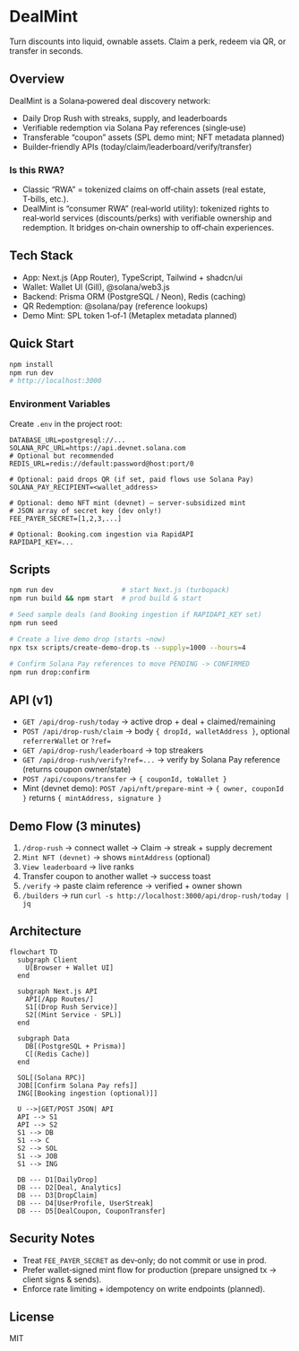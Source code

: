# DealMint

Turn discounts into liquid, ownable assets. Claim a perk, redeem via QR, or transfer in seconds.

## Overview

DealMint is a Solana‑powered deal discovery network:

- Daily Drop Rush with streaks, supply, and leaderboards
- Verifiable redemption via Solana Pay references (single‑use)
- Transferable “coupon” assets (SPL demo mint; NFT metadata planned)
- Builder‑friendly APIs (today/claim/leaderboard/verify/transfer)

### Is this RWA?

- Classic “RWA” = tokenized claims on off‑chain assets (real estate, T‑bills, etc.).
- DealMint is “consumer RWA” (real‑world utility): tokenized rights to real‑world services (discounts/perks) with verifiable ownership and redemption. It bridges on‑chain ownership to off‑chain experiences.

## Tech Stack

- App: Next.js (App Router), TypeScript, Tailwind + shadcn/ui
- Wallet: Wallet UI (Gill), @solana/web3.js
- Backend: Prisma ORM (PostgreSQL / Neon), Redis (caching)
- QR Redemption: @solana/pay (reference lookups)
- Demo Mint: SPL token 1‑of‑1 (Metaplex metadata planned)

## Quick Start

```bash
npm install
npm run dev
# http://localhost:3000
```

### Environment Variables

Create `.env` in the project root:

```
DATABASE_URL=postgresql://...
SOLANA_RPC_URL=https://api.devnet.solana.com
# Optional but recommended
REDIS_URL=redis://default:password@host:port/0

# Optional: paid drops QR (if set, paid flows use Solana Pay)
SOLANA_PAY_RECIPIENT=<wallet_address>

# Optional: demo NFT mint (devnet) – server‑subsidized mint
# JSON array of secret key (dev only!)
FEE_PAYER_SECRET=[1,2,3,...]

# Optional: Booking.com ingestion via RapidAPI
RAPIDAPI_KEY=...
```

## Scripts

```bash
npm run dev                 # start Next.js (turbopack)
npm run build && npm start  # prod build & start

# Seed sample deals (and Booking ingestion if RAPIDAPI_KEY set)
npm run seed

# Create a live demo drop (starts ~now)
npx tsx scripts/create-demo-drop.ts --supply=1000 --hours=4

# Confirm Solana Pay references to move PENDING -> CONFIRMED
npm run drop:confirm
```

## API (v1)

- `GET /api/drop-rush/today` → active drop + deal + claimed/remaining
- `POST /api/drop-rush/claim` → body `{ dropId, walletAddress }`, optional `referrerWallet` or `?ref=`
- `GET /api/drop-rush/leaderboard` → top streakers
- `GET /api/drop-rush/verify?ref=...` → verify by Solana Pay reference (returns coupon owner/state)
- `POST /api/coupons/transfer` → `{ couponId, toWallet }`
- Mint (devnet demo): `POST /api/nft/prepare-mint` → `{ owner, couponId }` returns `{ mintAddress, signature }`

## Demo Flow (3 minutes)

1) `/drop-rush` → connect wallet → Claim → streak + supply decrement
2) `Mint NFT (devnet)` → shows `mintAddress` (optional)
3) `View leaderboard` → live ranks
4) Transfer coupon to another wallet → success toast
5) `/verify` → paste claim reference → verified + owner shown
6) `/builders` → run `curl -s http://localhost:3000/api/drop-rush/today | jq`

## Architecture

```mermaid
flowchart TD
  subgraph Client
    U[Browser + Wallet UI]
  end

  subgraph Next.js API
    API[/App Routes/]
    S1[(Drop Rush Service)]
    S2[(Mint Service - SPL)]
  end

  subgraph Data
    DB[(PostgreSQL + Prisma)]
    C[(Redis Cache)]
  end

  SOL[(Solana RPC)]
  JOB[[Confirm Solana Pay refs]]
  ING[[Booking ingestion (optional)]]

  U -->|GET/POST JSON| API
  API --> S1
  API --> S2
  S1 --> DB
  S1 --> C
  S2 --> SOL
  S1 --> JOB
  S1 --> ING

  DB --- D1[DailyDrop]
  DB --- D2[Deal, Analytics]
  DB --- D3[DropClaim]
  DB --- D4[UserProfile, UserStreak]
  DB --- D5[DealCoupon, CouponTransfer]
```

## Security Notes

- Treat `FEE_PAYER_SECRET` as dev‑only; do not commit or use in prod.
- Prefer wallet‑signed mint flow for production (prepare unsigned tx → client signs & sends).
- Enforce rate limiting + idempotency on write endpoints (planned).

## License

MIT

